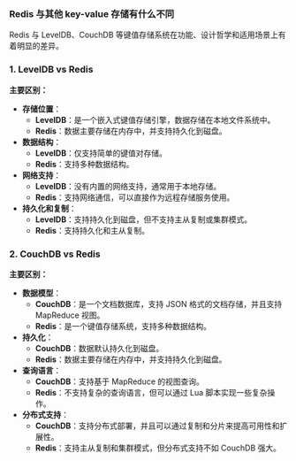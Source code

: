 ### Redis 与其他 key-value 存储有什么不同

Redis 与 LevelDB、CouchDB 等键值存储系统在功能、设计哲学和适用场景上有着明显的差异。

### 1. LevelDB vs Redis

**主要区别：**

- **存储位置**：
    - **LevelDB**：是一个嵌入式键值存储引擎，数据存储在本地文件系统中。
    - **Redis**：数据主要存储在内存中，并支持持久化到磁盘。
- **数据结构**：
    - **LevelDB**：仅支持简单的键值对存储。
    - **Redis**：支持多种数据结构。
- **网络支持**：
    - **LevelDB**：没有内置的网络支持，通常用于本地存储。
    - **Redis**：支持网络通信，可以直接作为远程存储服务使用。
- **持久化和复制**：
    - **LevelDB**：支持持久化到磁盘，但不支持主从复制或集群模式。
    - **Redis**：支持持久化和主从复制。

### 2. CouchDB vs Redis

**主要区别：**

- **数据模型**：
    - **CouchDB**：是一个文档数据库，支持 JSON 格式的文档存储，并且支持 MapReduce 视图。
    - **Redis**：是一个键值存储系统，支持多种数据结构。
- **持久化**：
    - **CouchDB**：数据默认持久化到磁盘。
    - **Redis**：数据主要存储在内存中，并支持持久化到磁盘。
- **查询语言**：
    - **CouchDB**：支持基于 MapReduce 的视图查询。
    - **Redis**：不支持复杂的查询语言，但可以通过 Lua 脚本实现一些复杂操作。
- **分布式支持**：
    - **CouchDB**：支持分布式部署，并且可以通过复制和分片来提高可用性和扩展性。
    - **Redis**：支持主从复制和集群模式，但分布式支持不如 CouchDB 强大。